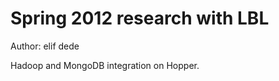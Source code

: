 Spring 2012 research with LBL
==============================
Author: elif dede

Hadoop and MongoDB integration on Hopper.
